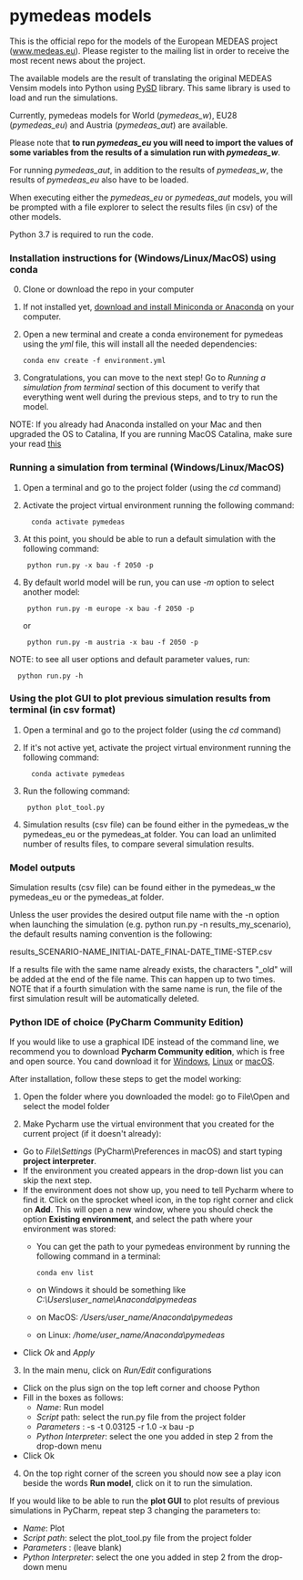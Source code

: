# pymedeas models

This is the official repo for the models of the European MEDEAS project (www.medeas.eu). Please register to the mailing list in order to receive the most recent news about the project.

The available models are the result of translating the original MEDEAS Vensim models into Python using [PySD](https://github.com/JamesPHoughton/pysd) library. This same library is used to load and run the simulations.

Currently, pymedeas models for World (*pymedeas_w*), EU28 (*pymedeas_eu*) and Austria (*pymedeas_aut*) are available.

Please note that **to run *pymedeas_eu* you will need to import the values of some variables from the results of a simulation run with *pymedeas_w***.

For running *pymedeas_aut*, in addition to the results of *pymedeas_w*, the results of *pymedeas_eu* also have to be loaded.

When executing either the *pymedeas_eu* or *pymedeas_aut* models, you will be prompted with a file explorer to select the results files (in csv) of the other models.

Python 3.7 is required to run the code.

### Installation instructions for (Windows/Linux/MacOS) using conda

0. Clone or download the repo in your computer

1. If not installed yet, [download and install Miniconda or Anaconda](https://conda.io/projects/conda/en/latest/user-guide/install/index.html) on your computer.

2. Open a new terminal and create a conda environement for pymedeas using the *yml* file, this will install all the needed dependencies:
    ```
    conda env create -f environment.yml
    ```
3. Congratulations, you can move to the next step! Go to *Running a simulation from terminal* section of this document to verify that everything went well during the previous steps, and to try to run the model.

NOTE: If you already had Anaconda installed on your Mac and then upgraded the OS to Catalina, If you are running MacOS Catalina, make sure your read [this](https://www.anaconda.com/how-to-restore-anaconda-after-macos-catalina-update/)
### Running a simulation from terminal (Windows/Linux/MacOS)

1. Open a terminal and go to the project folder (using the *cd* command)

2. Activate the project virtual environment running the following command:
    ```console
      conda activate pymedeas
    ```

3. At this point, you should be able to run a default simulation with the following command:

    ```console
     python run.py -x bau -f 2050 -p
    ```
4. By default world model will be run, you can use *-m* option to select another model:

    ```console
     python run.py -m europe -x bau -f 2050 -p
    ```
    or

    ```console
     python run.py -m austria -x bau -f 2050 -p
    ```
NOTE: to see all user options and default parameter values, run:

```console
  python run.py -h
```


### Using the plot GUI to plot previous simulation results from terminal (in csv format)

1. Open a terminal and go to the project folder (using the *cd* command)

2. If it's not active yet, activate the project virtual environment running the following command:
    ```console
      conda activate pymedeas
    ```

3. Run the following command:

    ```console
     python plot_tool.py
    ```

4. Simulation results (csv file) can be found either in the pymedeas_w the pymedeas_eu or the pymedeas_at folder. You can load an unlimited number of results files, to compare several simulation results.

### Model outputs

Simulation results (csv file) can be found either in the pymedeas_w the pymedeas_eu or the pymedeas_at folder.

Unless the user provides the desired output file name with the -n option when launching the simulation (e.g. python run.py -n results_my_scenario), the default results naming convention is the following:

results_SCENARIO-NAME_INITIAL-DATE_FINAL-DATE_TIME-STEP.csv

If a results file with the same name already exists, the characters "_old" will be added at the end of the file name. This can happen up to two times. NOTE that if a fourth simulation with the same name is run, the file of the first simulation result will be automatically deleted.



### Python IDE of choice (PyCharm Community Edition)

If you would like to use a graphical IDE instead of the command line, we recommend you to download **Pycharm Community edition**, which is free and open source. You cand download it for [Windows](https://www.jetbrains.com/pycharm/download/#section=windows), [Linux](https://www.jetbrains.com/pycharm/download/#section=linux) or [macOS](https://www.jetbrains.com/pycharm/download/#section=mac).

After installation, follow these steps to get the model working:

1. Open the folder where you downloaded the model: go to File\Open and select the model folder

2. Make Pycharm use the virtual environment that you created for the current project (if it doesn't already):
 * Go to *File\Settings* (PyCharm\Preferences in macOS) and start typing **project interpreter**.
 * If the environment you created appears in the drop-down list you can skip the next step.
 * If the environment does not show up, you need to tell Pycharm where to find it. Click on the sprocket wheel icon, in the top right corner and click on **Add**. This will open a new window, where you should check the option **Existing environment**, and select the path where your environment was stored:
      * You can get the path to your pymedeas environment by running the following command in a terminal:

        ```console
        conda env list
        ```
      * on Windows it should be something like *C:\Users\user_name\Anaconda\pymedeas*
      * on MacOS: */Users/user_name/Anaconda\pymedeas*
      * on Linux: */home/user_name/Anaconda\pymedeas*
 * Click *Ok* and *Apply*


3. In the main menu, click on *Run/Edit* configurations
  * Click on the plus sign on the top left corner and choose Python
  * Fill in the boxes as follows:
     * *Name*: Run model
     * *Script* path: select the run.py file from the project folder
     * *Parameters* : -s -t 0.03125 -r 1.0 -x bau -p
     * *Python Interpreter*: select the one you added in step 2 from the drop-down menu
  * Click Ok


4. On the top right corner of the screen you should now see a play icon beside the words **Run model**, click on it to run the simulation.

If you would like to be able to run the **plot GUI** to plot results of previous simulations in PyCharm, repeat step 3 changing the parameters to:

   * *Name*: Plot
   * *Script path*: select the plot_tool.py file from the project folder
   * *Parameters* : (leave blank)
   * *Python Interpreter*: select the one you added in step 2 from the drop-down menu